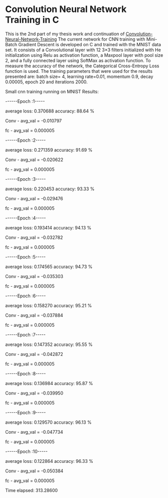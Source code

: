 # Convolution Neural Network Training in C 
This is the 2nd part of my thesis work and continuation of [Convolution-Neural-Network-Training](https://github.com/gflengas/Convolution-Neural-Network-Training)
The current network for CNN training with Mini-Batch Gradient Descent is developed on C and 
trained with the MNIST data set. It consists of a Convolutional layer with 12 3×3 filters 
initialized with He initialization using Relu as activation function, a Maxpool layer with pool 
size 2, and a fully connected layer using SoftMax as activation function. To measure the 
accuracy of the network, the Categorical Cross-Entropy Loss function is used. The training 
parameters that were used for the results presented are: batch size= 4, learning rate=0.01, 
momentum 0.9, decay 0.00005, epoch 20 and iterations 2000.

Small cnn training running on MNIST 
Results:

------Epoch :1-----

average loss: 0.370688 accuracy: 88.64 %

Conv - avg_val = -0.010797

fc - avg_val = 0.000005

------Epoch :2-----

average loss: 0.271359 accuracy: 91.69 %

Conv - avg_val = -0.020622

fc - avg_val = 0.000005

------Epoch :3-----

average loss: 0.220453 accuracy: 93.33 %

Conv - avg_val = -0.029476

fc - avg_val = 0.000005

------Epoch :4-----

average loss: 0.193414 accuracy: 94.13 %

Conv - avg_val = -0.032782

fc - avg_val = 0.000005

------Epoch :5-----

average loss: 0.174565 accuracy: 94.73 %

Conv - avg_val = -0.035303

fc - avg_val = 0.000005

------Epoch :6-----

average loss: 0.158270 accuracy: 95.21 %

Conv - avg_val = -0.037884

fc - avg_val = 0.000005

------Epoch :7-----

average loss: 0.147352 accuracy: 95.55 %

Conv - avg_val = -0.042872

fc - avg_val = 0.000005

------Epoch :8-----

average loss: 0.136984 accuracy: 95.87 %

Conv - avg_val = -0.039950

fc - avg_val = 0.000005

------Epoch :9-----

average loss: 0.129570 accuracy: 96.13 %

Conv - avg_val = -0.047734

fc - avg_val = 0.000005

------Epoch :10-----

average loss: 0.122864 accuracy: 96.33 %

Conv - avg_val = -0.050384

fc - avg_val = 0.000005

Time elapsed: 313.28600
